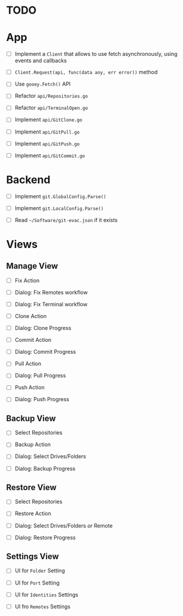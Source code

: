 
# TODO


# App

- [ ] Implement a `Client` that allows to use fetch asynchronously, using events and callbacks
- [ ] `Client.Request(api, func(data any, err error))` method

- [ ] Use `gooey.Fetch()` API
- [ ] Refactor `api/Repositories.go`
- [ ] Refactor `api/TerminalOpen.go`
- [ ] Implement `api/GitClone.go`
- [ ] Implement `api/GitPull.go`
- [ ] Implement `api/GitPush.go`
- [ ] Implement `api/GitCommit.go`


# Backend

- [ ] Implement `git.GlobalConfig.Parse()`
- [ ] Implement `git.LocalConfig.Parse()`
- [ ] Read `~/Software/git-evac.json` if it exists


# Views

## Manage View

- [ ] Fix Action
- [ ] Dialog: Fix Remotes workflow
- [ ] Dialog: Fix Terminal workflow

- [ ] Clone Action
- [ ] Dialog: Clone Progress

- [ ] Commit Action
- [ ] Dialog: Commit Progress

- [ ] Pull Action
- [ ] Dialog: Pull Progress

- [ ] Push Action
- [ ] Dialog: Push Progress


## Backup View

- [ ] Select Repositories
- [ ] Backup Action
- [ ] Dialog: Select Drives/Folders
- [ ] Dialog: Backup Progress


## Restore View

- [ ] Select Repositories
- [ ] Restore Action
- [ ] Dialog: Select Drives/Folders _or_ Remote
- [ ] Dialog: Restore Progress


## Settings View

- [ ] UI for `Folder` Setting
- [ ] UI for `Port` Setting
- [ ] UI for `Identities` Settings
- [ ] UI fro `Remotes` Settings

